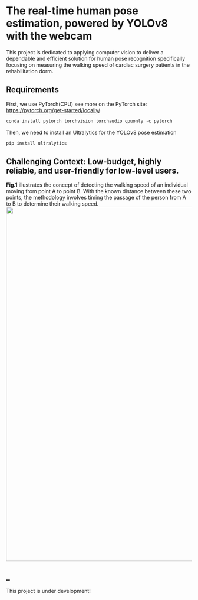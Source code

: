 # The real-time human pose estimation, powered by YOLOv8 with the webcam 

This project is dedicated to applying computer vision to deliver a dependable and efficient solution for human pose recognition specifically focusing on measuring the walking speed of cardiac surgery patients in the rehabilitation dorm.

## Requirements
First, we use PyTorch(CPU)
see more on the PyTorch site: https://pytorch.org/get-started/locally/

```Python
conda install pytorch torchvision torchaudio cpuonly -c pytorch
```
Then, we need to install an Ultralytics for the YOLOv8 pose estimation

```Python
pip install ultralytics
```

## Challenging Context: Low-budget, highly reliable, and user-friendly for low-level users.

**Fig.1** illustrates the concept of detecting the walking speed of an individual moving from point A to point B. With the known distance between these two points, the methodology involves timing the passage of the person from A to B to determine their walking speed.
<img src="https://github.com/PanithanS/Webcam-Pose-Estimation-using-YOLOv8/assets/83627892/45885927-a822-495b-9735-9077ec6843cf" width="960">

## _
This project is under development!
